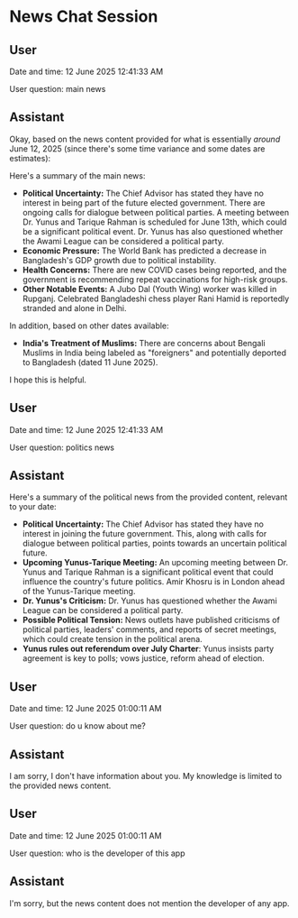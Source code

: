 # News Chat Session

## User
Date and time: 12 June 2025 12:41:33 AM

User question: main news

## Assistant
Okay, based on the news content provided for what is essentially *around* June 12, 2025 (since there's some time variance and some dates are estimates):

Here's a summary of the main news:

*   **Political Uncertainty:** The Chief Advisor has stated they have no interest in being part of the future elected government. There are ongoing calls for dialogue between political parties. A meeting between Dr. Yunus and Tarique Rahman is scheduled for June 13th, which could be a significant political event. Dr. Yunus has also questioned whether the Awami League can be considered a political party.
*   **Economic Pressure:** The World Bank has predicted a decrease in Bangladesh's GDP growth due to political instability.
*   **Health Concerns:** There are new COVID cases being reported, and the government is recommending repeat vaccinations for high-risk groups.
*   **Other Notable Events:** A Jubo Dal (Youth Wing) worker was killed in Rupganj. Celebrated Bangladeshi chess player Rani Hamid is reportedly stranded and alone in Delhi.

In addition, based on other dates available:

*   **India's Treatment of Muslims:** There are concerns about Bengali Muslims in India being labeled as "foreigners" and potentially deported to Bangladesh (dated 11 June 2025).

I hope this is helpful.


## User
Date and time: 12 June 2025 12:41:33 AM

User question: politics news

## Assistant
Here's a summary of the political news from the provided content, relevant to your date:

*   **Political Uncertainty:** The Chief Advisor has stated they have no interest in joining the future government. This, along with calls for dialogue between political parties, points towards an uncertain political future.
*   **Upcoming Yunus-Tarique Meeting:** An upcoming meeting between Dr. Yunus and Tarique Rahman is a significant political event that could influence the country's future politics. Amir Khosru is in London ahead of the Yunus-Tarique meeting.
*   **Dr. Yunus's Criticism:** Dr. Yunus has questioned whether the Awami League can be considered a political party.
*   **Possible Political Tension:** News outlets have published criticisms of political parties, leaders' comments, and reports of secret meetings, which could create tension in the political arena.
*   **Yunus rules out referendum over July Charter**: Yunus insists party agreement is key to polls; vows justice, reform ahead of election.


## User
Date and time: 12 June 2025 01:00:11 AM

User question: do u know about me?

## Assistant
I am sorry, I don't have information about you. My knowledge is limited to the provided news content.


## User
Date and time: 12 June 2025 01:00:11 AM

User question: who  is the developer of this app

## Assistant
I'm sorry, but the news content does not mention the developer of any app.


